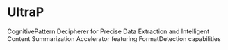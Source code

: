 # UltraP
CognitivePattern Decipherer for Precise Data Extraction and Intelligent Content Summarization Accelerator featuring FormatDetection capabilities
